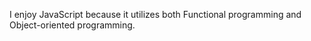 I enjoy JavaScript because it utilizes both Functional programming and Object-oriented programming.
